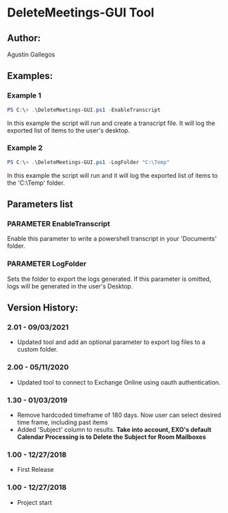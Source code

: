 ﻿# DeleteMeetings-GUI Tool  

## Author:  
Agustin Gallegos  

## Examples:  
### Example 1  
```powershell
PS C:\> .\DeleteMeetings-GUI.ps1 -EnableTranscript
```
In this example the script will run and create a transcript file. It will log the exported list of items to the user's desktop. 

### Example 2  
```powershell
PS C:\> .\DeleteMeetings-GUI.ps1 -LogFolder "C:\Temp"
```
In this example the script will run and it will log the exported list of items to the 'C:\Temp' folder.  

## Parameters list  

### PARAMETER EnableTranscript  
Enable this parameter to write a powershell transcript in your 'Documents' folder.  

### PARAMETER LogFolder  
Sets the folder to export the logs generated. If this parameter is omitted, logs will be generated in the user's Desktop.  

## Version History:  
### 2.01 - 09/03/2021  
 - Updated tool and add an optional parameter to export log files to a custom folder.  
### 2.00 - 05/11/2020
 - Updated tool to connect to Exchange Online using oauth authentication.
### 1.30 - 01/03/2019
 - Remove hardcoded timeframe of 180 days. Now user can select desired time frame, including past items
 - Added 'Subject' column to results. **Take into account, EXO's default Calendar Processing is to Delete the Subject for Room Mailboxes**
### 1.00 - 12/27/2018
 - First Release
### 1.00 - 12/27/2018
 - Project start
